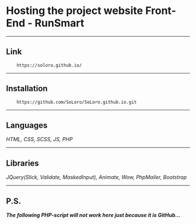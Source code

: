 # Hosting the project website Front-End - RunSmart
____
## Link
```
    https://soloro.github.io/
```
____
## Installation
```
    https://github.com/SoLoro/SoLoro.github.io.git
```
____
## Languages
*HTML, CSS, SCSS, JS, PHP*
____
## Libraries
*JQuery(Slick, Validate, MaskedInput), Animate, Wow, PhpMailer, Bootstrap*
____
## P.S.
___The following PHP-script will not work here just because it is GitHub...___
